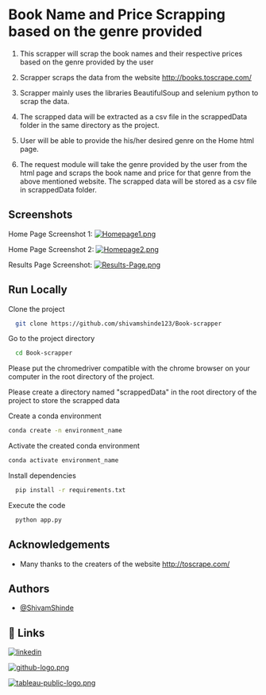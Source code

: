 
# Book Name and Price Scrapping based on the genre provided
1. This scrapper will scrap the book names and their respective prices based on the genre provided by the user

2. Scrapper scraps the data from the website http://books.toscrape.com/

3. Scrapper mainly uses the libraries BeautifulSoup and selenium python to scrap the data.

4. The scrapped data will be extracted as a csv file in the scrappedData folder in the same directory as the project.

5. User will be able to provide the his/her desired genre on the Home html page.

6. The request module will take the genre provided by the user from the html page and scraps the book name and price for that genre from the above mentioned website. The scrapped data will be stored as a csv file in scrappedData folder.


## Screenshots

Home Page Screenshot 1:
[![Homepage1.png](https://i.postimg.cc/jd7LfWsK/Homepage1.png)](https://postimg.cc/PPdXs5pF)

Home Page Screenshot 2:
[![Homepage2.png](https://i.postimg.cc/4nk4P5JG/Homepage2.png)](https://postimg.cc/cthN4fgk)

Results Page Screenshot:
[![Results-Page.png](https://i.postimg.cc/KvD4f6gs/Results-Page.png)](https://postimg.cc/nCMHcw2v)


## Run Locally

Clone the project

```bash
  git clone https://github.com/shivamshinde123/Book-scrapper
```

Go to the project directory

```bash
  cd Book-scrapper
```

Please put the chromedriver compatible with the chrome browser on your computer in the root directory of the project.

Please create a directory named "scrappedData" in the root directory of the project to store the scrapped data

Create a conda environment
```bash
conda create -n environment_name
```

Activate the created conda environment

```bash
conda activate environment_name
```

Install dependencies

```bash
  pip install -r requirements.txt
```

Execute the code

```bash
  python app.py
```





## Acknowledgements

 - Many thanks to the creaters of the website http://toscrape.com/ 
## Authors

- [@ShivamShinde](https://github.com/shivamshinde123)


## 🔗 Links

[![linkedin](https://img.shields.io/badge/linkedin-0A66C2?style=for-the-badge&logo=linkedin&logoColor=white)](https://www.linkedin.com/in/shivamds92722)

[![github-logo.png](https://i.postimg.cc/LhK0xCHs/github-logo.png)](https://github.com/shivamshinde123/)

[![tableau-public-logo.png](https://i.postimg.cc/tRr7ZKBk/tableau-public-logo.png)](https://public.tableau.com/app/profile/shivam.shinde#!/?newProfile=&activeTab=0)